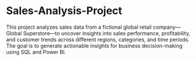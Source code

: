 # Sales-Analysis-Project
This project analyzes sales data from a fictional global retail company—Global Superstore—to uncover insights into sales performance, profitability, and customer trends across different regions, categories, and time periods. The goal is to generate actionable insights for business decision-making using SQL and Power BI.
